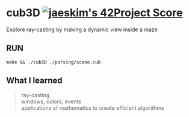 # cub3D [![jaeskim's 42Project Score](https://badge42.herokuapp.com/api/project/nmbabazi/cub3d)](https://github.com/JaeSeoKim/badge42)


Explore ray-casting by making a dynamic view inside a maze

## RUN
```make && ./cub3D ./parsing/scene.cub```

## What I learned
> ray-casting \
windows, colors, events \
applications of mathematics to create efficient algorithms
